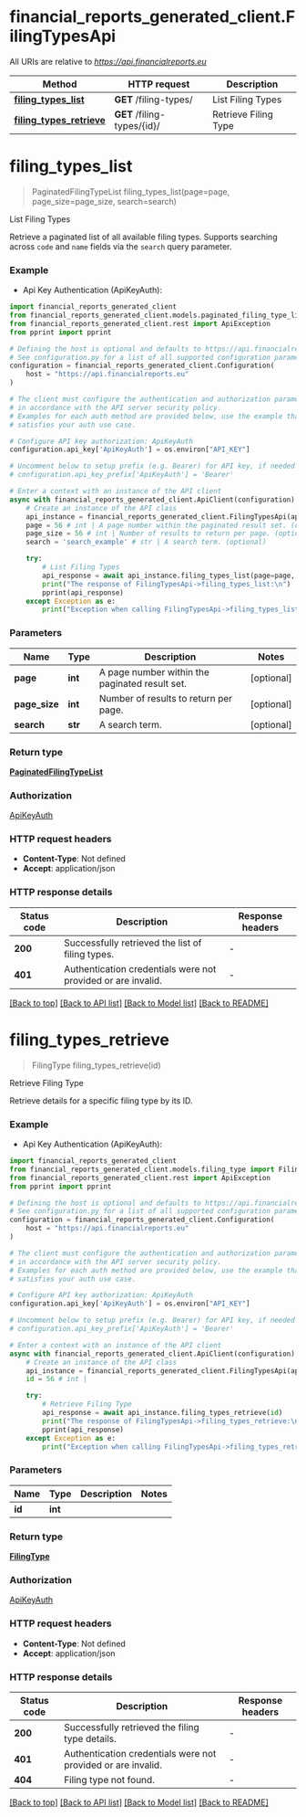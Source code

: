 # financial_reports_generated_client.FilingTypesApi

All URIs are relative to *https://api.financialreports.eu*

Method | HTTP request | Description
------------- | ------------- | -------------
[**filing_types_list**](FilingTypesApi.md#filing_types_list) | **GET** /filing-types/ | List Filing Types
[**filing_types_retrieve**](FilingTypesApi.md#filing_types_retrieve) | **GET** /filing-types/{id}/ | Retrieve Filing Type


# **filing_types_list**
> PaginatedFilingTypeList filing_types_list(page=page, page_size=page_size, search=search)

List Filing Types

Retrieve a paginated list of all available filing types. Supports searching across `code` and `name` fields via the `search` query parameter.

### Example

* Api Key Authentication (ApiKeyAuth):

```python
import financial_reports_generated_client
from financial_reports_generated_client.models.paginated_filing_type_list import PaginatedFilingTypeList
from financial_reports_generated_client.rest import ApiException
from pprint import pprint

# Defining the host is optional and defaults to https://api.financialreports.eu
# See configuration.py for a list of all supported configuration parameters.
configuration = financial_reports_generated_client.Configuration(
    host = "https://api.financialreports.eu"
)

# The client must configure the authentication and authorization parameters
# in accordance with the API server security policy.
# Examples for each auth method are provided below, use the example that
# satisfies your auth use case.

# Configure API key authorization: ApiKeyAuth
configuration.api_key['ApiKeyAuth'] = os.environ["API_KEY"]

# Uncomment below to setup prefix (e.g. Bearer) for API key, if needed
# configuration.api_key_prefix['ApiKeyAuth'] = 'Bearer'

# Enter a context with an instance of the API client
async with financial_reports_generated_client.ApiClient(configuration) as api_client:
    # Create an instance of the API class
    api_instance = financial_reports_generated_client.FilingTypesApi(api_client)
    page = 56 # int | A page number within the paginated result set. (optional)
    page_size = 56 # int | Number of results to return per page. (optional)
    search = 'search_example' # str | A search term. (optional)

    try:
        # List Filing Types
        api_response = await api_instance.filing_types_list(page=page, page_size=page_size, search=search)
        print("The response of FilingTypesApi->filing_types_list:\n")
        pprint(api_response)
    except Exception as e:
        print("Exception when calling FilingTypesApi->filing_types_list: %s\n" % e)
```



### Parameters


Name | Type | Description  | Notes
------------- | ------------- | ------------- | -------------
 **page** | **int**| A page number within the paginated result set. | [optional] 
 **page_size** | **int**| Number of results to return per page. | [optional] 
 **search** | **str**| A search term. | [optional] 

### Return type

[**PaginatedFilingTypeList**](PaginatedFilingTypeList.md)

### Authorization

[ApiKeyAuth](../README.md#ApiKeyAuth)

### HTTP request headers

 - **Content-Type**: Not defined
 - **Accept**: application/json

### HTTP response details

| Status code | Description | Response headers |
|-------------|-------------|------------------|
**200** | Successfully retrieved the list of filing types. |  -  |
**401** | Authentication credentials were not provided or are invalid. |  -  |

[[Back to top]](#) [[Back to API list]](../README.md#documentation-for-api-endpoints) [[Back to Model list]](../README.md#documentation-for-models) [[Back to README]](../README.md)

# **filing_types_retrieve**
> FilingType filing_types_retrieve(id)

Retrieve Filing Type

Retrieve details for a specific filing type by its ID.

### Example

* Api Key Authentication (ApiKeyAuth):

```python
import financial_reports_generated_client
from financial_reports_generated_client.models.filing_type import FilingType
from financial_reports_generated_client.rest import ApiException
from pprint import pprint

# Defining the host is optional and defaults to https://api.financialreports.eu
# See configuration.py for a list of all supported configuration parameters.
configuration = financial_reports_generated_client.Configuration(
    host = "https://api.financialreports.eu"
)

# The client must configure the authentication and authorization parameters
# in accordance with the API server security policy.
# Examples for each auth method are provided below, use the example that
# satisfies your auth use case.

# Configure API key authorization: ApiKeyAuth
configuration.api_key['ApiKeyAuth'] = os.environ["API_KEY"]

# Uncomment below to setup prefix (e.g. Bearer) for API key, if needed
# configuration.api_key_prefix['ApiKeyAuth'] = 'Bearer'

# Enter a context with an instance of the API client
async with financial_reports_generated_client.ApiClient(configuration) as api_client:
    # Create an instance of the API class
    api_instance = financial_reports_generated_client.FilingTypesApi(api_client)
    id = 56 # int | 

    try:
        # Retrieve Filing Type
        api_response = await api_instance.filing_types_retrieve(id)
        print("The response of FilingTypesApi->filing_types_retrieve:\n")
        pprint(api_response)
    except Exception as e:
        print("Exception when calling FilingTypesApi->filing_types_retrieve: %s\n" % e)
```



### Parameters


Name | Type | Description  | Notes
------------- | ------------- | ------------- | -------------
 **id** | **int**|  | 

### Return type

[**FilingType**](FilingType.md)

### Authorization

[ApiKeyAuth](../README.md#ApiKeyAuth)

### HTTP request headers

 - **Content-Type**: Not defined
 - **Accept**: application/json

### HTTP response details

| Status code | Description | Response headers |
|-------------|-------------|------------------|
**200** | Successfully retrieved the filing type details. |  -  |
**401** | Authentication credentials were not provided or are invalid. |  -  |
**404** | Filing type not found. |  -  |

[[Back to top]](#) [[Back to API list]](../README.md#documentation-for-api-endpoints) [[Back to Model list]](../README.md#documentation-for-models) [[Back to README]](../README.md)

